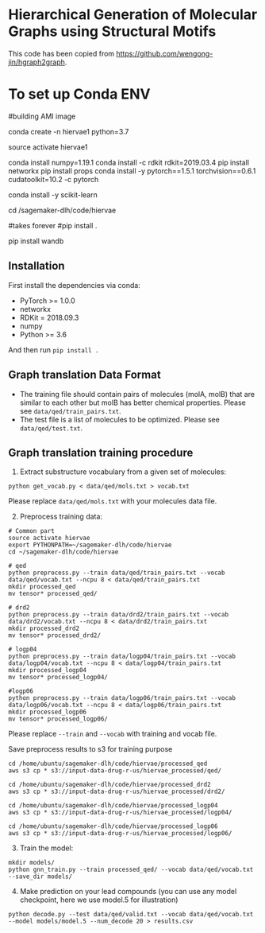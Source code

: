 # Hierarchical Generation of Molecular Graphs using Structural Motifs

This code has been copied from https://github.com/wengong-jin/hgraph2graph.

# To set up Conda ENV
#building AMI image

conda create -n hiervae1 python=3.7

source activate hiervae1

conda install numpy=1.19.1
conda install -c rdkit rdkit=2019.03.4
pip install networkx
pip install props
conda install -y pytorch==1.5.1 torchvision==0.6.1 cudatoolkit=10.2 -c pytorch


conda install -y scikit-learn

cd /sagemaker-dlh/code/hiervae

#takes forever
#pip install .

pip install wandb

## Installation
First install the dependencies via conda:
 * PyTorch >= 1.0.0
 * networkx
 * RDKit = 2018.09.3
 * numpy
 * Python >= 3.6

And then run `pip install .`

## Graph translation Data Format
* The training file should contain pairs of molecules (molA, molB) that are similar to each other but molB has better chemical properties. Please see `data/qed/train_pairs.txt`.
* The test file is a list of molecules to be optimized. Please see `data/qed/test.txt`.

## Graph translation training procedure
1. Extract substructure vocabulary from a given set of molecules:
```
python get_vocab.py < data/qed/mols.txt > vocab.txt
```
Please replace `data/qed/mols.txt` with your molecules data file.

2. Preprocess training data:
```
# Common part
source activate hiervae
export PYTHONPATH=~/sagemaker-dlh/code/hiervae
cd ~/sagemaker-dlh/code/hiervae

# qed
python preprocess.py --train data/qed/train_pairs.txt --vocab data/qed/vocab.txt --ncpu 8 < data/qed/train_pairs.txt
mkdir processed_qed
mv tensor* processed_qed/

# drd2
python preprocess.py --train data/drd2/train_pairs.txt --vocab data/drd2/vocab.txt --ncpu 8 < data/drd2/train_pairs.txt
mkdir processed_drd2
mv tensor* processed_drd2/

# logp04
python preprocess.py --train data/logp04/train_pairs.txt --vocab data/logp04/vocab.txt --ncpu 8 < data/logp04/train_pairs.txt
mkdir processed_logp04
mv tensor* processed_logp04/

#logp06
python preprocess.py --train data/logp06/train_pairs.txt --vocab data/logp06/vocab.txt --ncpu 8 < data/logp06/train_pairs.txt
mkdir processed_logp06
mv tensor* processed_logp06/
```
Please replace `--train` and `--vocab` with training and vocab file.

Save preprocess results to s3 for training purpose

```
cd /home/ubuntu/sagemaker-dlh/code/hiervae/processed_qed
aws s3 cp * s3://input-data-drug-r-us/hiervae_processed/qed/
 
cd /home/ubuntu/sagemaker-dlh/code/hiervae/processed_drd2
aws s3 cp * s3://input-data-drug-r-us/hiervae_processed/drd2/

cd /home/ubuntu/sagemaker-dlh/code/hiervae/processed_logp04
aws s3 cp * s3://input-data-drug-r-us/hiervae_processed/logp04/

cd /home/ubuntu/sagemaker-dlh/code/hiervae/processed_logp06
aws s3 cp * s3://input-data-drug-r-us/hiervae_processed/logp06/
```

3. Train the model:
```
mkdir models/
python gnn_train.py --train processed_qed/ --vocab data/qed/vocab.txt --save_dir models/ 
```

4. Make prediction on your lead compounds (you can use any model checkpoint, here we use model.5 for illustration)
```
python decode.py --test data/qed/valid.txt --vocab data/qed/vocab.txt --model models/model.5 --num_decode 20 > results.csv
```
